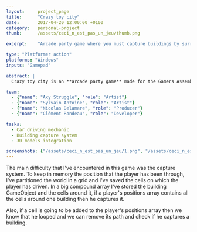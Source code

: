 ```yaml
---
layout:     project_page
title:      "Crazy toy city"
date:       2017-04-20 12:00:00 +0100
category: 	personal-project
thumb:      /assets/ceci_n_est_pas_un_jeu/thumb.png

excerpt:    "Arcade party game where you must capture buildings by surrounding them with your car."

type: "Platformer action"
platforms: "Windows"
inputs: "Gamepad"

abstract: |
  Crazy toy city is an **arcade party game** made for the Gamers Assembly 2017's game jam. The theme was : "City-game" and we got 48h.

team:
  - {"name": "Axy Struggle", "role": "Artist"}
  - {"name": "Sylvain Antoine", "role": "Artist"}
  - {"name": "Nicolas Delamare", "role": "Producer"}
  - {"name": "Clément Rondeau", "role": "Developer"}

tasks:
  - Car driving mechanic
  - Building capture system
  - 3D models integration

screenshots: {"/assets/ceci_n_est_pas_un_jeu/1.png", "/assets/ceci_n_est_pas_un_jeu/2.png", "/assets/ceci_n_est_pas_un_jeu/4.png"}
---
```


The main difficulty that I've encountered in this game was the capture system. To keep in memory the position that the player has been through, I've partitioned the world in a grid and I've saved the cells on which the player has driven.
In a big compound array I've stored the building GameObject and the cells around it, if a player's positions array contains all the cells around one building then he captures it.

Also, if a cell is going to be added to the player's positions array then we know that he looped and we can remove its path and check if he captures a building. 
